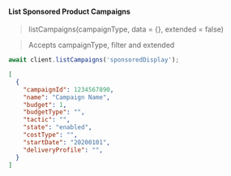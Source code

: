 #### List Sponsored Product Campaigns
> listCampaigns(campaignType, data = {}, extended = false)

> Accepts campaignType, filter and extended

```Javascript
await client.listCampaigns('sponsoredDisplay');
```
>
```JSON
[
  {
    "campaignId": 1234567890,
    "name": "Campaign Name",
    "budget": 1,
    "budgetType": "",
    "tactic": "",
    "state": "enabled",
    "costType": "",
    "startDate": "20200101",
    "deliveryProfile": "",
  }
]
```
